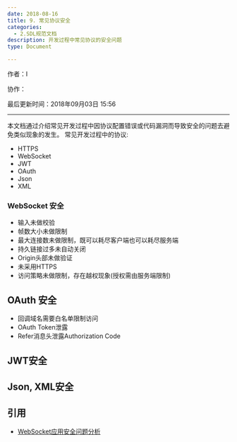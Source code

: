 ```yaml
---
date: 2018-08-16
title: 9. 常见协议安全
categories:
  - 2.SDL规范文档
description: 开发过程中常见协议的安全问题
type: Document

---
```


作者：I

协作：

最后更新时间：2018年09月03日 15:56

-------

本文档通过介绍常见开发过程中因协议配置错误或代码漏洞而导致安全的问题去避免类似现象的发生。
常见开发过程中的协议:

* HTTPS
* WebSocket
* JWT
* OAuth
* Json
* XML

### WebSocket 安全

- 输入未做校验
- 帧数大小未做限制
- 最大连接数未做限制，既可以耗尽客户端也可以耗尽服务端
- 持久链接过多未自动关闭
- Origin头部未做验证
- 未采用HTTPS
- 访问策略未做限制，存在越权现象(授权需由服务端限制)

## OAuth 安全

- 回调域名需要白名单限制访问
- OAuth Token泄露
- Refer消息头泄露Authorization Code

## JWT安全

## Json, XML安全




## 引用

* [WebSocket应用安全问题分析](https://security.tencent.com/index.php/blog/msg/119)